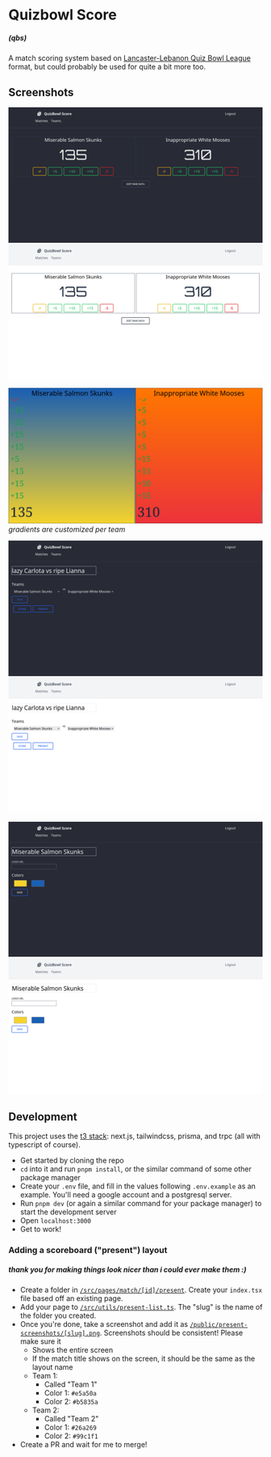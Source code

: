 # Quizbowl Score

##### (qbs)

A match scoring system based on [Lancaster-Lebanon Quiz Bowl League](https://www.qbwiki.com/wiki/Lancaster-Lebanon_League) format, but could probably be used for quite a bit more too.

## Screenshots

![scoring a match (dark mode)](demo-images/dark/score.png#gh-dark-mode-only)
![scoring a match (light mode)](demo-images/light/score.png#gh-light-mode-only)

![presenting scores](demo-images/present.png)
_gradients are customized per team_

![configuring match settings (dark mode)](demo-images/dark/match-settings.png#gh-dark-mode-only)
![configuring match settings (light mode)](demo-images/light/match-settings.png#gh-light-mode-only)

![configuring team settings (dark mode)](demo-images/dark/team-settings.png#gh-dark-mode-only)
![configuring team settings (light mode)](demo-images/light/team-settings.png#gh-light-mode-only)

## Development

This project uses the [t3 stack](https://create.t3.gg): next.js, tailwindcss, prisma, and trpc (all with typescript of course).

- Get started by cloning the repo
- `cd` into it and run `pnpm install`, or the similar command of some other package manager
- Create your `.env` file, and fill in the values following `.env.example` as an example. You'll need a google account and a postgresql server.
- Run `pnpm dev` (or again a similar command for your package manager) to start the development server
- Open `localhost:3000`
- Get to work!

### Adding a scoreboard ("present") layout

##### thank you for making things look nicer than i could ever make them :)

- Create a folder in [`/src/pages/match/[id]/present`](/src/pages/match/[id]/present). Create your `index.tsx` file based off an existing page.
- Add your page to [`/src/utils/present-list.ts`](/src/utils/present-list.ts). The "slug" is the name of the folder you created.
- Once you're done, take a screenshot and add it as [`/public/present-screenshots/[slug].png`](/public/present-screenshots/). Screenshots should be consistent! Please make sure it
  - Shows the entire screen
  - If the match title shows on the screen, it should be the same as the layout name
  - Team 1:
    - Called "Team 1"
    - Color 1: `#e5a50a`
    - Color 2: `#b5835a`
  - Team 2:
    - Called "Team 2"
    - Color 1: `#26a269`
    - Color 2: `#99c1f1`
- Create a PR and wait for me to merge!
